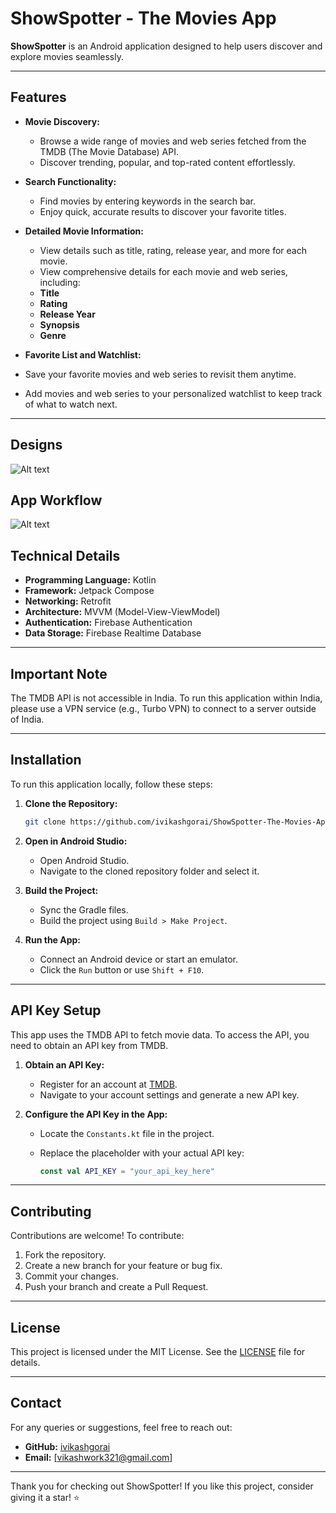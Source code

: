 # ShowSpotter - The Movies App

**ShowSpotter** is an Android application designed to help users discover and explore movies seamlessly. 

---


## Features

- **Movie Discovery:**
  - Browse a wide range of movies and web series fetched from the TMDB (The Movie Database) API.
  - Discover trending, popular, and top-rated content effortlessly.

- **Search Functionality:**
  - Find movies by entering keywords in the search bar.
  - Enjoy quick, accurate results to discover your favorite titles.

- **Detailed Movie Information:**
  - View details such as title, rating, release year, and more for each movie.
  - View comprehensive details for each movie and web series, including:
  - **Title**
  - **Rating**
  - **Release Year**
  - **Synopsis**
  - **Genre**

- **Favorite List and Watchlist:**
 - Save your favorite movies and web series to revisit them anytime.
 - Add movies and web series to your personalized watchlist to keep track of what to watch next.

---

## Designs
![Alt text](app/src/main/res/drawable/app_interface.png)

## App Workflow
![Alt text](app/src/main/res/drawable/app_workflow.png)


## Technical Details

- **Programming Language:** Kotlin
- **Framework:** Jetpack Compose
- **Networking:** Retrofit
- **Architecture:** MVVM (Model-View-ViewModel)
- **Authentication:** Firebase Authentication
- **Data Storage:** Firebase Realtime Database

---

## Important Note

The TMDB API is not accessible in India. To run this application within India, please use a VPN service (e.g., Turbo VPN) to connect to a server outside of India.

---

## Installation

To run this application locally, follow these steps:

1. **Clone the Repository:**

   ```bash
   git clone https://github.com/ivikashgorai/ShowSpotter-The-Movies-App.git
   ```

2. **Open in Android Studio:**
   - Open Android Studio.
   - Navigate to the cloned repository folder and select it.

3. **Build the Project:**
   - Sync the Gradle files.
   - Build the project using `Build > Make Project`.

4. **Run the App:**
   - Connect an Android device or start an emulator.
   - Click the `Run` button or use `Shift + F10`.

---

## API Key Setup

This app uses the TMDB API to fetch movie data. To access the API, you need to obtain an API key from TMDB.

1. **Obtain an API Key:**
   - Register for an account at [TMDB](https://www.themoviedb.org/).
   - Navigate to your account settings and generate a new API key.

2. **Configure the API Key in the App:**
   - Locate the `Constants.kt` file in the project.
   - Replace the placeholder with your actual API key:

     ```kotlin
     const val API_KEY = "your_api_key_here"
     ```

---

## Contributing

Contributions are welcome! To contribute:

1. Fork the repository.
2. Create a new branch for your feature or bug fix.
3. Commit your changes.
4. Push your branch and create a Pull Request.

---

## License

This project is licensed under the MIT License. See the [LICENSE](LICENSE) file for details.

---

## Contact

For any queries or suggestions, feel free to reach out:

- **GitHub:** [ivikashgorai](https://github.com/ivikashgorai)
- **Email:** [vikashwork321@gmail.com]

---

Thank you for checking out ShowSpotter! If you like this project, consider giving it a star! ⭐

